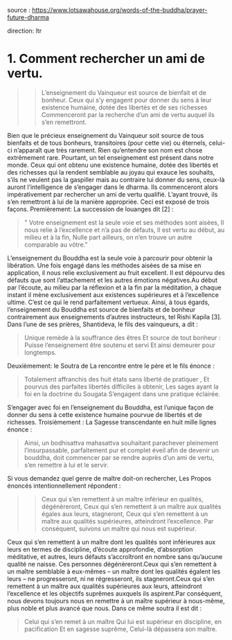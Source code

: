 source : https://www.lotsawahouse.org/words-of-the-buddha/prayer-future-dharma

direction: ltr

# 1. Comment rechercher un ami de vertu.

>> L’enseignement du Vainqueur est source de bienfait et de bonheur.
>> Ceux qui s’y engagent pour donner du sens à leur existence humaine, dotée des libertés et de ses richesses
>> Commenceront par la recherche d’un ami de vertu auquel ils s’en remettront.

Bien que le précieux enseignement du Vainqueur soit source de tous bienfaits et de tous bonheurs, transitoires (pour cette vie) ou éternels, celui-ci n’apparaît que très rarement. Rien qu’entendre son nom est chose extrêmement rare. Pourtant, un tel enseignement est présent dans notre monde.
Ceux qui ont obtenu une existence humaine, dotée des libertés et des richesses  qui la rendent semblable au joyau qui exauce les souhaits, s’ils ne veulent pas la gaspiller mais au contraire lui donner du sens, ceux-là auront l’intelligence de s’engager dans le dharma. Ils commenceront alors impérativement par rechercher un ami de vertu qualifié. L’ayant trouvé, ils s’en remettront à lui de la manière appropriée.
Ceci est exposé de trois façons.
Premièrement:
La succession de louanges dit [2] :

> " Votre enseignement est la seule voie et ses méthodes sont aisées,
> Il nous relie à l’excellence et n’a pas de défauts,
> Il est vertu au début, au milieu et à la fin,
> Nulle part ailleurs, on n’en trouve un autre comparable au vôtre.” 

L’enseignement du Bouddha est la seule voie à parcourir pour obtenir la libération. Une fois engagé dans les méthodes aisées de sa mise en application, il nous relie exclusivement au fruit excellent. Il est dépourvu des défauts que sont l’attachement et les autres émotions négatives.Au début par l’écoute, au milieu par la réflexion et à la fin par la méditation, à chaque instant il mène exclusivement aux existences supérieures et à l’excellence ultime. C’est ce qui le rend parfaitement vertueux. Ainsi, à tous égards, l’enseignement du Bouddha est source de bienfaits et de bonheur contrairement aux enseignements d’autres instructeurs, tel Rishi Kapila [3]. 
Dans l’une de ses prières, Shantideva, le fils des vainqueurs, a dit :

> Unique remède à la souffrance des êtres
> Et source de tout bonheur :
> Puisse l’enseignement être soutenu et servi
> Et ainsi demeurer pour longtemps.

Deuxièmement: 
le Soutra de La rencontre entre le père et le fils  énonce :

> Totalement affranchis des huit états sans liberté de pratiquer ,
> Et pourvus des parfaites libertés difficiles à obtenir,
> Les sages ayant la foi en la doctrine du Sougata
> S’engagent dans une pratique éclairée.

S’engager avec foi en l’enseignement du Bouddha, est l’unique façon de donner du sens à cette existence humaine pourvue de libertés et de richesses. 
Troisièmement : 
La Sagesse transcendante en huit mille lignes  énonce : 

> Ainsi, un bodhisattva mahasattva souhaitant parachever pleinement l’insurpassable, parfaitement pur et complet éveil afin de devenir un bouddha, doit commencer par se rendre auprès d’un ami de vertu, s’en remettre à lui et le servir.

Si vous demandez quel genre de maître doit-on rechercher, Les Propos énoncés intentionnellement répondent :

>> Ceux qui s’en remettent à un maître inférieur en qualités, dégénèreront,
>> Ceux qui s’en remettent à un maître aux qualités égales aux leurs, stagneront,
>> Ceux qui s’en remettent à un maître aux qualités supérieures, atteindront l’excellence.
>> Par conséquent, suivons un maître qui nous est supérieur.

Ceux qui s’en remettent à un maître dont les qualités sont inférieures aux leurs en termes de discipline, d’écoute approfondie, d’absorption méditative, et autres, leurs défauts s’accroîtront en nombre sans qu’aucune qualité ne naisse. Ces personnes dégénèreront.Ceux qui s’en remettent à un maître semblable à eux-mêmes – un maître dont les qualités égalent les leurs – ne progresseront, ni ne régresseront, ils stagneront.Ceux qui s’en remettent à un maître aux qualités supérieures aux leurs, atteindront l’excellence et les objectifs suprêmes auxquels ils aspirent.Par conséquent, nous devons toujours nous en remettre à un maître supérieur à nous-même, plus noble et plus avancé que nous.
Dans ce même soutra  il est dit :

> Celui qui s’en remet à un maître
> Qui lui est supérieur en discipline, en pacification
> Et en sagesse suprême,
> Celui-là dépassera son maître.